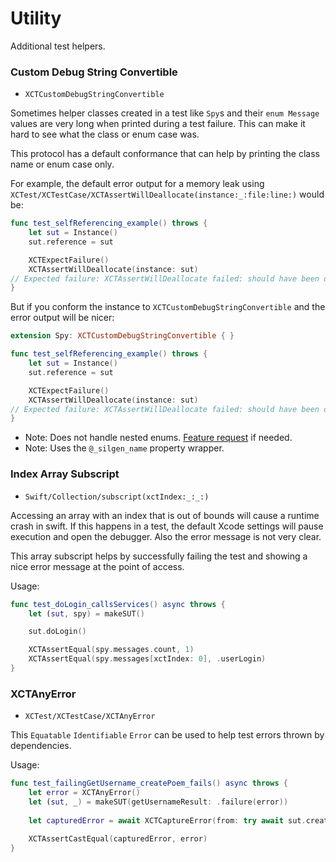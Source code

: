 # Utility

Additional test helpers.


### Custom Debug String Convertible

- ``XCTCustomDebugStringConvertible``

Sometimes helper classes created in a test like `Spy`s and their `enum Message` values 
are very long when printed during a test failure. This can make it hard to see what the 
class or enum case was.

This protocol has a default conformance that can help by printing the class name or enum case only.  

For example, the default error output for a memory leak using 
``XCTest/XCTestCase/XCTAssertWillDeallocate(instance:_:file:line:)`` would be:

```swift
func test_selfReferencing_example() throws {
    let sut = Instance()
    sut.reference = sut

    XCTExpectFailure()
    XCTAssertWillDeallocate(instance: sut)
// Expected failure: XCTAssertWillDeallocate failed: should have been deallocated "TDDKitTests.XCTCustomStringConvertibleTests.(unknown context at $101e284bc).Spy"
}
```

But if you conform the instance to ``XCTCustomDebugStringConvertible`` and the error output will be nicer:

```swift
extension Spy: XCTCustomDebugStringConvertible { }

func test_selfReferencing_example() throws {
    let sut = Instance()
    sut.reference = sut

    XCTExpectFailure()
    XCTAssertWillDeallocate(instance: sut)
// Expected failure: XCTAssertWillDeallocate failed: should have been deallocated "Spy"
}
```

- Note: Does not handle nested enums.
[Feature request](https://github.com/andybezaire/TDDKit/issues) if needed.
- Note: Uses the `@_silgen_name` property wrapper.

### Index Array Subscript

- ``Swift/Collection/subscript(xctIndex:_:_:)``

Accessing an array with an index that is out of bounds will cause a runtime crash in swift. 
If this happens in a test, the default Xcode settings will pause execution and open the debugger. 
Also the error message is not very clear.

This array subscript helps by successfully failing the test and showing a nice error message at the point of access.

Usage:
```swift
func test_doLogin_callsServices() async throws {
    let (sut, spy) = makeSUT()

    sut.doLogin()

    XCTAssertEqual(spy.messages.count, 1)
    XCTAssertEqual(spy.messages[xctIndex: 0], .userLogin)
}
```


### XCTAnyError

- ``XCTest/XCTestCase/XCTAnyError``

This `Equatable` `Identifiable` `Error` can be used to help test errors thrown by dependencies.

Usage:
```swift
func test_failingGetUsername_createPoem_fails() async throws {
    let error = XCTAnyError()
    let (sut, _) = makeSUT(getUsernameResult: .failure(error))
    
    let capturedError = await XCTCaptureError(from: try await sut.createPoem())
    
    XCTAssertCastEqual(capturedError, error)
}
```
